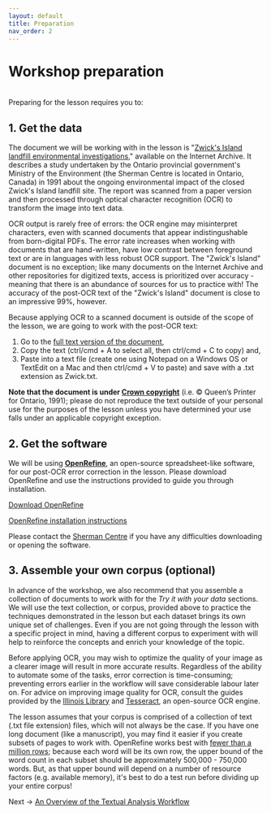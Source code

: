 ```yaml
---
layout: default
title: Preparation
nav_order: 2
---
```



# Workshop preparation 
<br />
Preparing for the lesson requires you to:

## 1. Get the data
The document we will be working with in the lesson is "[Zwick's Island landfill environmental investigations](https://archive.org/details/zwicksislandland00ontauoft/page/12/mode/2up)," available on the Internet Archive. It describes a study undertaken by the Ontario provincial government's Ministry of the Environment (the Sherman Centre is located in Ontario, Canada) in 1991 about the ongoing environmental impact of the closed Zwick's Island landfill site.<!--The landfill site is a source of contaminants Bay of Quinte, including Tyendinaga Mohawk Territory.--> The report was scanned from a paper version and then processed through optical character recognition (OCR) to transform the image into text data. <!-- If you would like to read more about how OCR works, read …. -->

OCR output is rarely free of errors: the OCR engine may misinterpret characters, even with scanned documents that appear indistingushable from born-digital PDFs.  The error rate increases when working with documents that are hand-written, have low contrast between foreground text or are in languages with less robust OCR support.<!-- (read more at [behind the interface])--> The "Zwick's Island" document is no exception; like many documents on the Internet Archive and other repositories for digitized texts, access is prioritized over accuracy - meaning that there is an abundance of sources for us to practice with! The accuracy of the post-OCR text of the "Zwick's Island" document is close to an impressive 99%, however. 

Because applying OCR to a scanned document is outside of the scope of the lesson, we are going to work with the post-OCR text: 

1. Go to the [full text version of the document](https://archive.org/stream/zwicksislandland00ontauoft/zwicksislandland00ontauoft_djvu.txt), 
2. Copy the text (ctrl/cmd + A to select all, then ctrl/cmd + C to copy) and,
3. Paste into a text file (create one using Notepad on a Windows OS or TextEdit on a Mac and then ctrl/cmd + V to paste) and save with a .txt extension as Zwick.txt.

**Note that the document is under [Crown copyright](https://www.ontario.ca/page/copyright-information-c-queens-printer-ontario)** (i.e. © Queen’s Printer for Ontario,  1991); please do not reproduce the text outside of your personal use for the purposes of the lesson unless you have determined your use falls under an applicable copyright exception.

## 2. Get the software
We will be using [**OpenRefine**](https://www.openrefine.org/), an open-source spreadsheet-like software, for our post-OCR error correction in the lesson. Please download OpenRefine and use the instructions provided to guide you through installation.

   [Download OpenRefine](https://openrefine.org/download.html)

   [OpenRefine installation instructions](https://docs.openrefine.org/manual/installing)

Please contact the [Sherman Centre](mailto:scds@mcmaster.ca) if you have any difficulties downloading or opening the software.

## 3. Assemble your own corpus (optional)
In advance of the workshop, we also recommend that you assemble a collection of documents to work with for the *Try it with your data* sections. We will use the text collection, or corpus, provided above to practice the techniques demonstrated in the lesson but each dataset brings its own unique set of challenges. Even if you are not going through the lesson with a specific project in mind, having a different corpus to experiment with will help to reinforce the concepts and enrich your knowledge of the topic.

Before applying OCR, you may wish to optimize the quality of your image as a clearer image will result in more accurate results. Regardless of the ability to automate some of the tasks, error correction is time-consuming; preventing errors earlier in the workflow will save considerable labour later on. For advice on improving image quality for OCR, consult the guides provided by the [Illinois Library](https://guides.library.illinois.edu/OCR/bestpractices) and [Tesseract](https://tesseract-ocr.github.io/tessdoc/ImproveQuality.html), an open-source OCR engine.

The lesson assumes that your corpus is comprised of a collection of text (.txt file extension) files, which will not always be the case. If you have one long document (like a manuscript), you may find it easier if you create subsets of pages to work with. OpenRefine works best with [fewer than a million rows](https://groups.google.com/g/openrefine/c/-loChQe4CNg/m/eroRAq9_BwAJ); because each word will be its own row, the upper bound of the word count in each subset should be approximately 500,000 - 750,000 words. But, as that upper bound will depend on a number of resource factors (e.g. available memory), it's best to do a test run before dividing up your entire corpus!

Next -> [An Overview of the Textual Analysis Workflow](pipeline.html)
